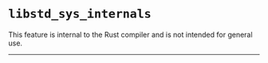 # `libstd_sys_internals`

This feature is internal to the Rust compiler and is not intended for general use.

------------------------
